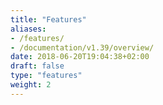 ```yaml
---
title: "Features"
aliases:
- /features/
- /documentation/v1.39/overview/
date: 2018-06-20T19:04:38+02:00
draft: false
type: "features"
weight: 2
---
```



